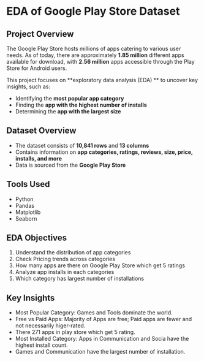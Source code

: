 # **EDA of Google Play Store Dataset**

## **Project Overview**
The Google Play Store hosts millions of apps catering to various user needs. As of today, there are approximately **1.85 million** different apps available for download, with **2.56 million** apps accessible through the Play Store for Android users.

This project focuses on **exploratory data analysis (EDA) ** to uncover key insights, such as:
-  Identifying the **most popular app category**  
-  Finding the **app with the highest number of installs**  
-  Determining the **app with the largest size**  

## **Dataset Overview**
-  The dataset consists of **10,841 rows** and **13 columns**  
-  Contains information on **app categories, ratings, reviews, size, price, installs, and more**  
-  Data is sourced from the **Google Play Store**

## **Tools Used**
- Python
- Pandas
- Matplotlib
- Seaborn

## **EDA Objectives**
1. Understand the distribution of app categories
2. Check Pricing trends across categories
3. How many apps are there on Google Play Store which get 5 ratings
4. Analyze app installs in each categories
5. Which category has largest number of installations

## **Key Insights**
- Most Popular Category: Games and Tools dominate the world.
- Free vs Paid Apps: Majority of Apps are free; Paid apps are fewer and not necessarily higer-rated.
- There 271 apps in play store which get 5 rating.
- Most Installed Category: Apps in Communication and Socia have the highest install count.
- Games and Communication have the largest number of installation.
